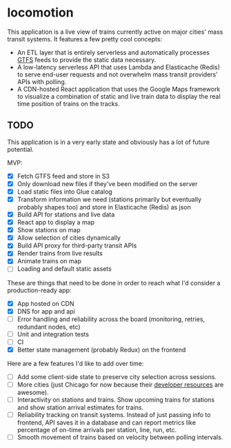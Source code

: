 # locomotion 

This application is a live view of trains currently active on major cities' mass transit systems. It features a few pretty cool concepts:

* An ETL layer that is entirely serverless and automatically processes [GTFS](https://developers.google.com/transit/gtfs) feeds to provide the static data necessary.
* A low-latency serverless API that uses Lambda and Elasticache (Redis) to serve end-user requests and not overwhelm mass transit providers' APIs with polling.
* A CDN-hosted React application that uses the Google Maps framework to visualize a combination of static and live train data to display the real time position of trains on the tracks.

## TODO
This application is in a very early state and obviously has a lot of future potential. 

MVP:
- [x] Fetch GTFS feed and store in S3
- [x] Only download new files if they've been modified on the server
- [x] Load static files into Glue catalog
- [x] Transform information we need (stations primarily but eventually probably shapes too) and store in Elasticache (Redis) as json
- [x] Build API for stations and live data
- [x] React app to display a map
- [x] Show stations on map
- [x] Allow selection of cities dynamically
- [x] Build API proxy for third-party transit APIs
- [x] Render trains from live results
- [x] Animate trains on map
- [ ] Loading and default static assets

These are things that need to be done in order to reach what I'd consider a production-ready app:
- [x] App hosted on CDN
- [x] DNS for app and api
- [ ] Error handling and reliability across the board (monitoring, retries, redundant nodes, etc)
- [ ] Unit and integration tests
- [ ] CI
- [x] Better state management (probably Redux) on the frontend

Here are a few features I'd like to add over time:
- [ ] Add some client-side state to preserve city selection across sessions.
- [ ] More cities (just Chicago for now because their [developer resources](https://www.transitchicago.com/developers/) are awesome).
- [ ] Interactivity on stations and trains. Show upcoming trains for stations and show station arrival estimates for trains.
- [ ] Reliability tracking on transit systems. Instead of just passing info to frontend, API saves it in a database and can report metrics like percentage of on-time arrivals per station, line, run, etc.
- [ ] Smooth movement of trains based on velocity between polling intervals.